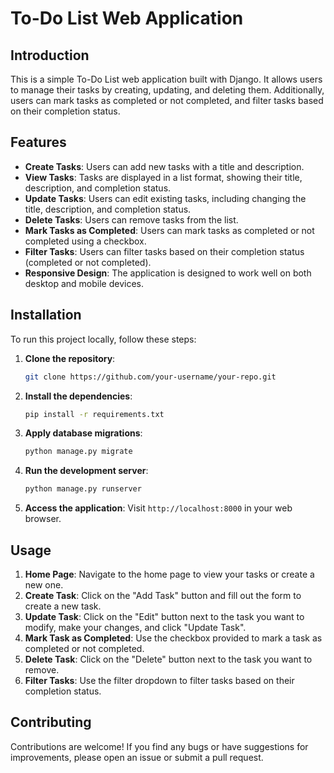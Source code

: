 # To-Do List Web Application

## Introduction
This is a simple To-Do List web application built with Django. It allows users to manage their tasks by creating, updating, and deleting them. Additionally, users can mark tasks as completed or not completed, and filter tasks based on their completion status.

## Features
- **Create Tasks**: Users can add new tasks with a title and description.
- **View Tasks**: Tasks are displayed in a list format, showing their title, description, and completion status.
- **Update Tasks**: Users can edit existing tasks, including changing the title, description, and completion status.
- **Delete Tasks**: Users can remove tasks from the list.
- **Mark Tasks as Completed**: Users can mark tasks as completed or not completed using a checkbox.
- **Filter Tasks**: Users can filter tasks based on their completion status (completed or not completed).
- **Responsive Design**: The application is designed to work well on both desktop and mobile devices.

## Installation
To run this project locally, follow these steps:

1. **Clone the repository**:
    ```bash
    git clone https://github.com/your-username/your-repo.git
    ```

2. **Install the dependencies**:
    ```bash
    pip install -r requirements.txt
    ```

3. **Apply database migrations**:
    ```bash
    python manage.py migrate
    ```

4. **Run the development server**:
    ```bash
    python manage.py runserver
    ```

5. **Access the application**:
    Visit `http://localhost:8000` in your web browser.

## Usage
1. **Home Page**: Navigate to the home page to view your tasks or create a new one.
2. **Create Task**: Click on the "Add Task" button and fill out the form to create a new task.
3. **Update Task**: Click on the "Edit" button next to the task you want to modify, make your changes, and click "Update Task".
4. **Mark Task as Completed**: Use the checkbox provided to mark a task as completed or not completed.
5. **Delete Task**: Click on the "Delete" button next to the task you want to remove.
6. **Filter Tasks**: Use the filter dropdown to filter tasks based on their completion status.

## Contributing
Contributions are welcome! If you find any bugs or have suggestions for improvements, please open an issue or submit a pull request.


